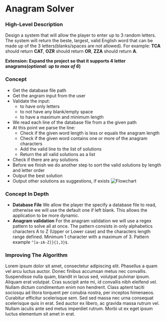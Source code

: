 # Anagram Solver

### High-Level Description
Design a system that will allow the player to enter up to 3 random letters. The system will return the beste, largest, valid English word that can be made up of the 3 letters(blanks/spaces are not allowed). For example: **TCA** should return **CAT**, **OZR** should return **OR**, **ZZA** should return **A**.

**Extension: Expand the project so that it supports 4 letter anagrams(*optional: up to max of 6*)**

### Concept
* Get the database file path
* Get the angram input from the user
* Validate the input:
	- to have only letters
	- to not have any blank/empty space
	- to have a maximum and minimum length
* We read each line of the database file from a the given path
* At this point we parse the line:
	- Check if the given word length is less or equals the anagram length
	- Check if the given word contains one or more of the anagram characters
	- Add the valid line to the list of solutions
	- Return the all valid solutions as a list
* Check if there are any solutions
* Before we finish we do another step to sort the valid solutions by length and letter order
* Output the best solution
* Output other solutions as suggestions, if exists
![Flowchart](https://github.com/codrin-axinte/Anagram-Solver/blob/master/AnagramSolver.png)

### Concept In Depth
* **Database File**
We allow the player the specify a database file to read, otherwise we will use the default one if left blank. This allows the application to be more dynamic.
* **Anagram validation**
  For the anagram validation we will use a regex pattern to solve all at once. The pattern consists in only alphabetics characters A to Z (Upper or Lower case) and the characters length range defined. Minimum 1 character with a maximum of 3. Pattern example `^[a-zA-Z]}{1,3}$`.


### Improving The Algorithm
Lorem ipsum dolor sit amet, consectetur adipiscing elit. Phasellus a quam vel arcu luctus auctor. Donec finibus accumsan metus nec convallis. Suspendisse nulla quam, blandit in lacus sed, volutpat pulvinar ipsum. Aliquam erat volutpat. Cras suscipit ante mi, id convallis nibh eleifend vel. Nullam dictum condimentum enim non hendrerit. Class aptent taciti sociosqu ad litora torquent per conubia nostra, per inceptos himenaeos. Curabitur efficitur scelerisque sem. Sed sed massa nec urna consequat scelerisque quis in erat. Sed auctor ex libero, ac gravida massa rutrum vel. Nullam iaculis ante sed metus imperdiet rutrum. Morbi ut ex eget ipsum luctus elementum sit amet in erat.
